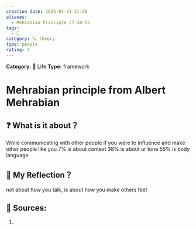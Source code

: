 ```yaml
---
creation date: 2025-07-21 21:58
aliases:
  - Mehrabian Principle (7-38-55
tags:
  - 💬
category: 🔍 theory
type: people
rating: 4
---
```

**Category:** 📜 Life
**Type:** framework
# Mehrabian principle from Albert Mehrabian

## ❓ What is it about？
While communicating with other people
if you were to influence and make other people like you
7% is about context
38% is about ur tone
55% is body language 

## 💭 My Reflection？
not about how you talk, is about how you make others feel

## 📖 Sources:
1. 
